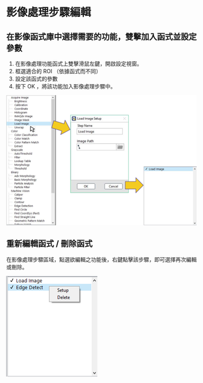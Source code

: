# 影像處理步驟編輯

## 在影像函式庫中選擇需要的功能，雙擊加入函式並設定參數

1. 在影像處理功能函式上雙擊滑鼠左鍵，開啟設定視窗。
2. 框選適合的 ROI （依據函式而不同）
3. 設定該函式的參數
4. 按下 OK ，將該功能加入影像處理步驟中。

![](../../.gitbook/assets/tu-pian-45.png)

## 重新編輯函式 / 刪除函式

在影像處理步驟區域，點選欲編輯之功能後，右鍵點擊該步驟，即可選擇再次編輯或刪除。

![](../../.gitbook/assets/2019-02-22-1.png)

